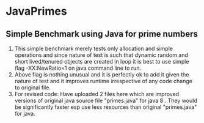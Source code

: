 # JavaPrimes
Simple Benchmark using Java for prime numbers
-------------------------------------------------
1. This simple benchmark merely tests only allocation and simple operations and since nature of test is such that dynamic random and short lived/tenured objects are created in loop it is best to use simple flag -XX:NewRatio=1 on java command line to run.
2. Above flag is nothing unusual and it is perfectly ok to add it given the nature of test and it improves runtime irrespective of any code change to original file.
3. For revised code:
Have uploaded 2 files here which are improved versions of original java source file "primes.java" for java 8 .
They would be significantly faster esp use less resources than original "primes.java" for java.


